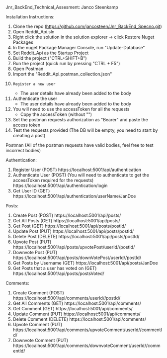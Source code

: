 Jnr_BackEnd_Technical_Assesment: Janco Steenkamp

Installation Instructions:

1. 	Clone the repo (https://github.com/jancosteen/Jnr_BackEnd_Specno.git)
2. 	Open Reddit_Api.sln
3. 	Right click the solution in the solution explorer -> click Restore Nuget Packages
4. 	In the nuget Package Manager Console, run "Update-Database"
5.	Set Reddit_Api as the Startup Project
6. 	Build the project ("CTRL+SHIFT+B")
7. 	Run the project (quick run by pressing "CTRL + F5")
8. 	Open Postman
9. 	Import the "Reddit_Api.postman_collection.json"
10. 	Register a new user
	- The user details have already been added to the body
11. Authenticate the user
	- The user details have already been added to the body
12.	You will need to use the accessToken for all the requests
	- Copy the accessToken (without "")
13. Set the postman requests authorization as "Bearer" and paste the access token
14. Test the requests provided (The DB will be empty, you need to start by creating a post)

Postman (All of the postman requests have valid bodies, feel free to test incorrect bodies)

Authentication:
1. Register User (POST)
https://localhost:5001/api/authentication
2. Authenticate User (POST) (You will need to authenticate to get the accessToken required for the requests)
https://localhost:5001/api/authentication/login
3. Get User ID (GET)
https://localhost:5001/api/authentication/userName/JanDoe

Posts: 
1. Create Post (POST)
https://localhost:5001/api/posts/<Add the userId here>
2. Get All Posts (GET)
https://localhost:5001/api/posts/
3. Get Post (GET)
https://localhost:5001/api/posts/postId/<postId here>
4. Update Post (PUT)
https://localhost:5001/api/posts/postId/<postId here>
5. Delete Post (DELETE)
https://localhost:5001/api/posts/postId/<postId here>
6. Upvote Post (PUT)
https://localhost:5001/api/posts/upvotePost/userId/<userId here>/postId/<postId here>
7. Downvote Post (PUT)
https://localhost:5001/api/posts/downVotePost/userId/<userId here>/postId/<postId here>
8. Get Posts by Username (GET)
https://localhost:5001/api/posts/JanDoe
9. Get Posts that a user has voted on (GET)
https://localhost:5001/api/posts/postsVoted/<userId here>
	
Comments:
1. Create Comment (POST)
https://localhost:5001/api/comments/userId/<userId here>/postId/<postId here>
2. Get All Comments (GET)
https://localhost:5001/api/comments/
3. Get Comment (GET)
https://localhost:5001/api/comments/<commentId here>
4. Update Comment (PUT)
https://localhost:5001/api/comments/<commentId here>
5. Delete Comment (DELETE)
https://localhost:5001/api/comments/<commentId here>
6. Upvote Comment (PUT)
https://localhost:5001/api/comments/upvoteComment/userId/<userId here>/commentId/<commentId here>
7. Downvote Comment (PUT)
https://localhost:5001/api/comments/downvoteComment/userId/<userId here>/commentId/<commentId here>
